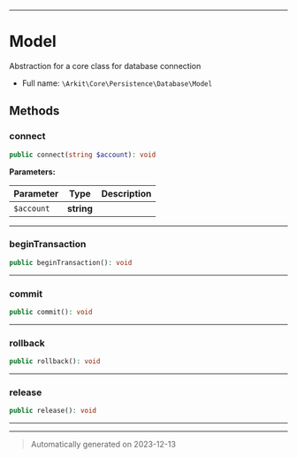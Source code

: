 ***

# Model

Abstraction for a core class for database connection



* Full name: `\Arkit\Core\Persistence\Database\Model`



## Methods


### connect



```php
public connect(string $account): void
```








**Parameters:**

| Parameter | Type | Description |
|-----------|------|-------------|
| `$account` | **string** |  |





***

### beginTransaction



```php
public beginTransaction(): void
```












***

### commit



```php
public commit(): void
```












***

### rollback



```php
public rollback(): void
```












***

### release



```php
public release(): void
```












***


***
> Automatically generated on 2023-12-13

